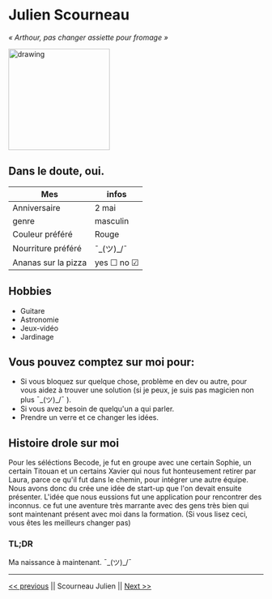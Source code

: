 # Julien Scourneau
*« Arthour, pas changer assiette pour fromage »*

<img src="https://media-exp1.licdn.com/dms/image/C4D03AQH3e9S_NOpYQw/profile-displayphoto-shrink_400_400/0/1655913251490?e=1662595200&v=beta&t=1O5ckfs5iqJbU5OS_W3umLJGOlrojMiRbYvdNHF0-Ng" alt="drawing" width="200" height="200"/>

## Dans le doute, oui.

| Mes  | infos |
|---|---|
| Anniversaire | 2 mai |
| genre | masculin |
| Couleur préféré | Rouge |
| Nourriture préféré | ¯\_(ツ)_/¯ |
| Ananas sur la pizza |  yes &#9744; no &#9745; |

## Hobbies
- Guitare
- Astronomie
- Jeux-vidéo
- Jardinage

## Vous pouvez comptez sur moi pour:

- Si vous bloquez sur quelque chose, problème en dev ou autre, pour vous aidez à trouver une solution (si je peux, je suis pas magicien non plus ¯\_(ツ)_/¯ ).
- Si vous avez besoin de quelqu'un a qui parler.
- Prendre un verre et ce changer les idées.

## Histoire drole sur moi

Pour les séléctions Becode, je fut en groupe avec une certain Sophie, un certain Titouan et un certains Xavier qui nous fut honteusement retirer par Laura, parce ce qu'il fut dans le chemin, pour intégrer une autre équipe. Nous avons donc du crée une idée de start-up que l'on devait ensuite présenter. L'idée que nous eussions fut une application pour rencontrer des inconnus. ce fut une aventure très marrante avec des gens très bien qui sont maintenant présent avec moi dans la formation. (Si vous lisez ceci, vous êtes les meilleurs changer pas)
### TL;DR
Ma naissance à maintenant. ¯\_(ツ)_/¯

---

[<< previous](https://github.com/kamigella/challenge-markdown/blob/main/README.md) || Scourneau Julien || [Next >>](https://github.com/VVKDO98/challenge-markdown)

